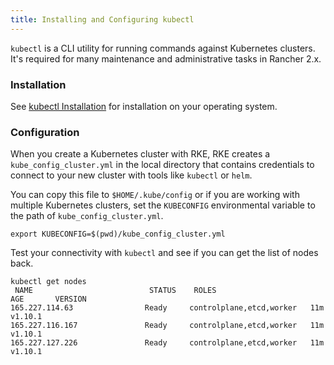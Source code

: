 ```yaml
---
title: Installing and Configuring kubectl
---
```


<head>
  <link rel="canonical" href="https://ranchermanager.docs.rancher.com/faq/install-and-configure-kubectl"/>
</head>

`kubectl` is a CLI utility for running commands against Kubernetes clusters. It's required for many maintenance and administrative tasks in Rancher 2.x.

### Installation

See [kubectl Installation](https://kubernetes.io/docs/tasks/tools/install-kubectl/) for installation on your operating system.

### Configuration

When you create a Kubernetes cluster with RKE, RKE creates a `kube_config_cluster.yml` in the local directory that contains credentials to connect to your new cluster with tools like `kubectl` or `helm`.

You can copy this file to `$HOME/.kube/config` or if you are working with multiple Kubernetes clusters, set the `KUBECONFIG` environmental variable to the path of `kube_config_cluster.yml`.

```
export KUBECONFIG=$(pwd)/kube_config_cluster.yml
```

Test your connectivity with `kubectl` and see if you can get the list of nodes back.

```
kubectl get nodes
 NAME                          STATUS    ROLES                      AGE       VERSION
165.227.114.63                Ready     controlplane,etcd,worker   11m       v1.10.1
165.227.116.167               Ready     controlplane,etcd,worker   11m       v1.10.1
165.227.127.226               Ready     controlplane,etcd,worker   11m       v1.10.1
```
